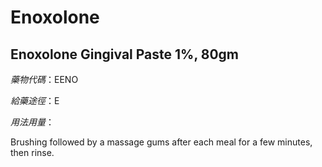 # Enoxolone

## Enoxolone Gingival Paste 1%, 80gm

*藥物代碼*：EENO

*給藥途徑*：E

*用法用量*：

Brushing followed by a massage gums after each meal for a few minutes, then rinse.


